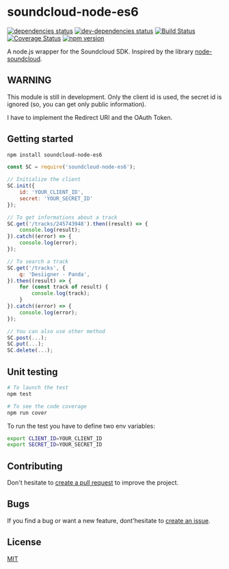 # soundcloud-node-es6
[![dependencies status](https://david-dm.org/lludol/soundcloud-node-es6/status.svg)](https://david-dm.org/lludol/soundcloud-node-es6#info=dependencies)
[![dev-dependencies status](https://david-dm.org/lludol/soundcloud-node-es6/dev-status.svg)](https://david-dm.org/lludol/soundcloud-node-es6#info=devDependencies)
[![Build Status](https://travis-ci.org/lludol/soundcloud-node-es6.svg?branch=master)](https://travis-ci.org/lludol/soundcloud-node-es6)
[![Coverage Status](https://coveralls.io/repos/github/lludol/soundcloud-node-es6/badge.svg?branch=master)](https://coveralls.io/github/lludol/soundcloud-node-es6?branch=master)
[![npm version](https://badge.fury.io/js/soundcloud-node-es6.svg)](https://badge.fury.io/js/soundcloud-node-es6)

A node.js wrapper for the Soundcloud SDK. Inspired by the library [node-soundcloud](https://github.com/jakemmarsh/node-soundcloud).

## WARNING

This module is still in development.
Only the client id is used, the secret id is ignored (so, you can get only public information).

I have to implement the Redirect URI and the OAuth Token.

## Getting started

```bash
npm install soundcloud-node-es6
```

```js
const SC = require('soundcloud-node-es6');

// Initialize the client
SC.init({
	id: 'YOUR_CLIENT_ID',
	secret: 'YOUR_SECRET_ID'
});

// To get informations about a track
SC.get('/tracks/245743948').then((result) => {
	console.log(result);
}).catch((error) => {
	console.log(error);
});

// To search a track
SC.get('/tracks', {
	q: 'Desiigner - Panda',
}).then((result) => {
	for (const track of result) {
		console.log(track);
	}
}).catch((error) => {
	console.log(error);
});

// You can also use other method
SC.post(...);
SC.put(...);
SC.delete(...);
```


## Unit testing

```bash
# To launch the test
npm test

# To see the code coverage
npm run cover
```

To run the test you have to define two env variables:
```bash
export CLIENT_ID=YOUR_CLIENT_ID
export SECRET_ID=YOUR_SECRET_ID
```

## Contributing

Don't hesitate to [create a pull request](https://github.com/lludol/node-soundcloud-es6/pulls) to improve the project.

## Bugs

If you find a bug or want a new feature, dont'hesitate to [create an issue](https://github.com/lludol/node-soundcloud-es6/issues).

## License

[MIT](LICENSE)
